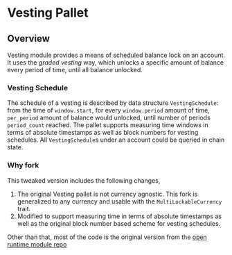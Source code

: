 # Vesting Pallet

## Overview

Vesting module provides a means of scheduled balance lock on an account. It uses the *graded vesting* way, which unlocks a specific amount of balance every period of time, until all balance unlocked.

### Vesting Schedule

The schedule of a vesting is described by data structure `VestingSchedule`: from the time of `window.start`, for every `window.period` amount of time, `per_period` amount of balance would unlocked, until number of periods `period_count` reached. The pallet supports measuring time windows in terms of absolute timestamps as well as block numbers for vesting schedules. All `VestingSchedule`s under an account could be queried in chain state.

### Why fork

This tweaked version includes the following changes,
1. The original Vesting pallet is not currency agnostic. This fork is generalized to any currency and usable with the `MultiLockableCurrency` trait. 
2. Modified to support measuring time in terms of absolute timestamps as well as the original block number based scheme for vesting schedules.

Other than that, most of the code is the original version from the [open runtime module repo](https://github.com/open-web3-stack/open-runtime-module-library/blob/1f520348f31b5e94b8a5dd7f8e6b8ec359df4177/vesting/README.md)
